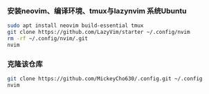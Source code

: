 ### 安装neovim、编译环境、tmux与lazynvim 系统Ubuntu
```zsh
sudo apt install neovim build-essential tmux
git clone https://github.com/LazyVim/starter ~/.config/nvim 
rm -rf ~/.config/nvim/.git 
nvim
```
### 克隆该仓库
```zsh
git clone https://github.com/MickeyCho630/.config.git ~/.config 
nvim
```
